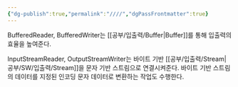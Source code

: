 ```yaml
---
{"dg-publish":true,"permalink":"////","dgPassFrontmatter":true}
---
```



BufferedReader, BufferedWriter는 [[공부/입출력/Buffer\|Buffer]]를 통해 입출력의 효율을 높여준다.

InputStreamReader, OutputStreamWriter는 바이트 기반 [[공부/입출력/Stream\|공부/SW/입출력/Stream]]을 문자 기반 스트림으로 연결시켜준다. 바이트 기반 스트림의 데이터를 지정된 인코딩 문자 데이터로 변환하는 작업도 수행한다.